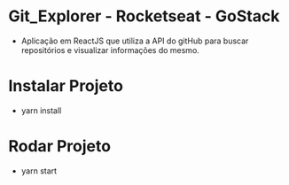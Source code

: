 # Git_Explorer - Rocketseat - GoStack

- Aplicação em ReactJS que utiliza a API do gitHub para buscar repositórios e visualizar informações do mesmo.

# Instalar Projeto

 - yarn install

# Rodar Projeto

 - yarn start

